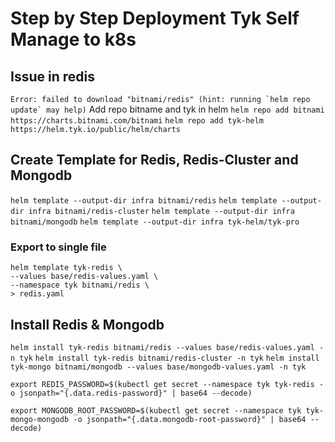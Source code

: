 # Step by Step Deployment Tyk Self Manage to k8s

## Issue in redis
```Error: failed to download "bitnami/redis" (hint: running `helm repo update` may help)```
Add repo bitname and tyk in helm
`helm repo add bitnami https://charts.bitnami.com/bitnami`
`helm repo add tyk-helm https://helm.tyk.io/public/helm/charts`

## Create Template for Redis, Redis-Cluster and Mongodb
`helm template --output-dir infra bitnami/redis`
`helm template --output-dir infra bitnami/redis-cluster`
`helm template --output-dir infra bitnami/mongodb`
`helm template --output-dir infra tyk-helm/tyk-pro`

### Export to single file
```
helm template tyk-redis \
--values base/redis-values.yaml \
--namespace tyk bitnami/redis \
> redis.yaml
```

## Install Redis & Mongodb
`helm install tyk-redis bitnami/redis --values base/redis-values.yaml -n tyk`
`helm install tyk-redis bitnami/redis-cluster -n tyk`
`helm install tyk-mongo bitnami/mongodb --values base/mongodb-values.yaml -n tyk`

`export REDIS_PASSWORD=$(kubectl get secret --namespace tyk tyk-redis -o jsonpath="{.data.redis-password}" | base64 --decode)`

`export MONGODB_ROOT_PASSWORD=$(kubectl get secret --namespace tyk tyk-mongo-mongodb -o jsonpath="{.data.mongodb-root-password}" | base64 --decode)`
